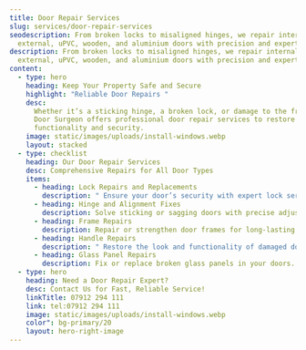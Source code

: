 ```yaml
---
title: Door Repair Services
slug: services/door-repair-services
seodescription: From broken locks to misaligned hinges, we repair internal,
  external, uPVC, wooden, and aluminium doors with precision and expertise.
description: From broken locks to misaligned hinges, we repair internal,
  external, uPVC, wooden, and aluminium doors with precision and expertise.
content:
  - type: hero
    heading: Keep Your Property Safe and Secure
    highlight: "Reliable Door Repairs "
    desc:
      Whether it’s a sticking hinge, a broken lock, or damage to the frame, The
      Door Surgeon offers professional door repair services to restore
      functionality and security.
    image: static/images/uploads/install-windows.webp
    layout: stacked
  - type: checklist
    heading: Our Door Repair Services
    desc: Comprehensive Repairs for All Door Types
    items:
      - heading: Lock Repairs and Replacements
        description: " Ensure your door’s security with expert lock services."
      - heading: Hinge and Alignment Fixes
        description: Solve sticking or sagging doors with precise adjustments.
      - heading: Frame Repairs
        description: Repair or strengthen door frames for long-lasting results.
      - heading: Handle Repairs
        description: " Restore the look and functionality of damaged door handles."
      - heading: Glass Panel Repairs
        description: Fix or replace broken glass panels in your doors.
  - type: hero
    heading: Need a Door Repair Expert?
    desc: Contact Us for Fast, Reliable Service!
    linkTitle: 07912 294 111
    link: tel:07912 294 111
    image: static/images/uploads/install-windows.webp
    color": bg-primary/20
    layout: hero-right-image
---
```

